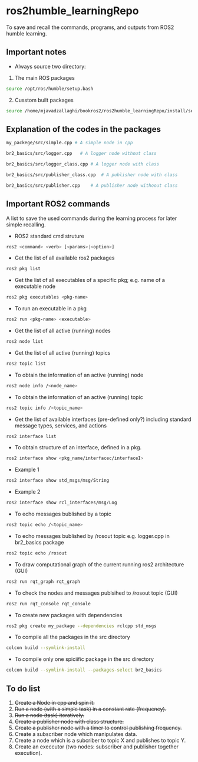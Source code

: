 # ros2humble_learningRepo
To save and recall the commands, programs, and outputs from ROS2 humble learning. 

## Important notes
* Always source two directory:
1.  The main ROS packages
```bash
source /opt/ros/humble/setup.bash 
```
2. Cusstom built packages
```bash
source /home/mjavadzallaghi/bookros2/ros2humble_learningRepo/install/setup.bash 
```

## Explanation of the codes in the packages
```bash
my_packege/src/simple.cpp # A simple node in cpp
```
```bash
br2_basics/src/logger.cpp   # A logger node without class
```
```bash
br2_basics/src/logger_class.cpp # A logger node with class
```
```bash
br2_basics/src/publisher_class.cpp  # A publisher node with class
```
```bash
br2_basics/src/publisher.cpp    # A publisher node withoout class
```

## Important ROS2 commands
A list to save the used commands during the learning process for later simple recalling.

* ROS2 standard cmd struture
```bash
ros2 <command> <verb> [<params>|<option>]
```

* Get the list of all available ros2 packages
```bash
ros2 pkg list
```

* Get the list of all executables of a specific pkg; e.g. name of a executable node
```bash
ros2 pkg executables <pkg-name>
```
    
* To run an executable in a pkg
```bash
ros2 run <pkg-name> <executable>
```
    
* Get the list of all active (running) nodes
```bash
ros2 node list
```
    
* Get the list of all active (running) topics
```bash
ros2 topic list
```
    
* To obtain the information of an active (running) node
```bash
ros2 node info /<node_name>
```
    
* To obtain the information of an active (running) topic
```bash
ros2 topic info /<topic_name>
```
    
* Get the list of available interfaces (pre-defined only?) including standard message types, services, and actions
```bash
ros2 interface list
```
    
* To obtain structure of an interface, defined in a pkg.
```bash
ros2 interface show <pkg_name/interfacec/interfaceI>
```
* Example 1
 ```bash
ros2 interface show std_msgs/msg/String
```   

* Example 2
 ```bash
ros2 interface show rcl_interfaces/msg/Log
``` 

* To echo messages bublished by a topic
```bash
ros2 topic echo /<topic_name>
```

* To echo messages bublished by /rosout topic
e.g. logger.cpp in br2_basics package
```bash
ros2 topic echo /rosout
```
    
* To draw computational graph of the current running ros2 architecture (GUI)
```bash
ros2 run rqt_graph rqt_graph
```

* To check the nodes and messages publsihed to /rosout topic (GUI)
```bash
ros2 run rqt_console rqt_console
```
    
* To create new packages with dependencies
```bash
ros2 pkg create my_package --dependencies rclcpp std_msgs 
```

* To compile all the packages in the src directory
```bash
colcon build --symlink-install
```

* To compile only one spiciific package in the src directory
```bash
colcon build --symlink-install --packages-select br2_basics
```
    



## To do list
1. <del>Create a Node in cpp and spin it.</del>
2. <del>Run a node (with a simple task) in a constant rate (frequency). </del>
3. <del>Run a node (task) iteratively. </del>
4. <del> Create a publisher node with class structure. </del>
5. <del> Create a publisher node with a timer to control publishing frequency. </del>
6. Create a subscriber node which manipulates data.
7. Create a node which is a subcriber to topic X and publishes to topic Y.
8. Create an execcutor (two nodes: subscriber and publisher together execution).